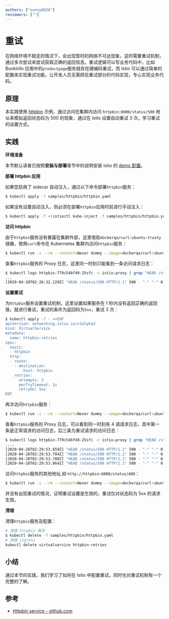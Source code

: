 ```yaml
---
authors: ["sunny0826"]
reviewers: [""]
---
```


# 重试

在网络环境不稳定的情况下，会出现暂时的网络不可达现象，这时需要重试机制，通过多次尝试来尝试获取正确的返回信息。重试逻辑可以写业务代码中，比如 Bookinfo 应用中的`productpage`服务就存在硬编码重试，而 Istio 可以通过简单的配置来实现重试功能，让开发人员无需顾忌重试部分的代码实现，专心实现业务代码。

## 原理

本实践使用 [httpbin](https://github.com/istio/istio/tree/release-1.5/samples/httpbin) 示例，通过访问在集群内访问 `httpbin:8000/status/500` 地址来模拟返回状态码为 500 的现象，通过在 Istio 设置自动重试 3 次，学习重试的设置方式。

## 实践

**环境准备**

本节默认读者已按照**安装与部署**章节中的说明安装 Istio 的 [demo 配置](https://istio.io/zh/docs/setup/additional-setup/config-profiles/)。

**部署 httpbin 应用**

如果您启用了 sidecar 自动注入，通过以下命令部署`httpbin`服务：

```bash
$ kubectl apply -f samples/httpbin/httpbin.yaml
```

如果没有设置自动注入，则必须在部署`httpbin`应用时前进行手动注入：

```bash
$ kubectl apply -f <(istioctl kube-inject -f samples/httpbin/httpbin.yaml)
```

**访问 httpbin**

由于`httpbin`服务没有暴露在集群外部，这里借助`dockerqa/curl:ubuntu-trusty`镜像，使用`curl`命令在 Kubernetes 集群内访问`httpbin`服务：

```bash
$ kubectl run -i --rm --restart=Never dummy --image=dockerqa/curl:ubuntu-trusty --command -- curl --silent --head httpbin:8000/status/500
```

查看`httpbin`服务的 Proxy 日志，这里同一时刻只能看到一条访问请求日志：

```bash
$ kubectl logs httpbin-779c54bf49-25sfc -c istio-proxy | grep "HEAD /status/500"
...
[2020-04-28T02:26:32.129Z] "HEAD /status/500 HTTP/1.1" 500 - "-" "-" 0 0 4 3 "-" "curl/7.35.0" "be17043d-04b5-93cd-bf66-a03bdeee37f4" "httpbin:8000" "127.0.0.1:80" inbound|8000|http|httpbin.default.svc.cluster.local 127.0.0.1:46922 10.42.0.39:80 10.42.0.40:36416 outbound_.8000_._.httpbin.default.svc.cluster.local default
```

**设置重试**

为`httpbin`服务设置重试机制，这里设置如果服务在 1 秒内没有返回正确的返回值，就进行重试，重试的条件为返回码为`5xx`，重试 3 次：

```bash
$ kubectl apply -f - <<EOF
apiVersion: networking.istio.io/v1alpha3
kind: VirtualService
metadata:
  name: httpbin-retries
spec:
  hosts:
  - httpbin
  http:
  - route:
    - destination:
        host: httpbin
    retries:
      attempts: 3
      perTryTimeout: 1s
      retryOn: 5xx
EOF
```

再次访问`httpbin`服务：

```bash
$ kubectl run -i --rm --restart=Never dummy --image=dockerqa/curl:ubuntu-trusty --command -- curl --silent --head httpbin:8000/status/500
```

查看`httpbin`服务的 Proxy 日志，可以看到同一时刻有 4 调请求日志，其中第一条是正常请求的访问日志，后三条为重试请求的访问日志：

```bash
$ kubectl logs httpbin-779c54bf49-25sfc -c istio-proxy | grep "HEAD /status/500"
....
[2020-04-28T02:29:53.659Z] "HEAD /status/500 HTTP/1.1" 500 - "-" "-" 0 0 4 3 "-" "curl/7.35.0" "be17043d-04b5-93cd-bf66-a03bdeee37f4" "httpbin:8000" "127.0.0.1:80" inbound|8000|http|httpbin.default.svc.cluster.local 127.0.0.1:46922 10.42.0.39:80 10.42.0.40:36416 outbound_.8000_._.httpbin.default.svc.cluster.local default
[2020-04-28T02:29:53.704Z] "HEAD /status/500 HTTP/1.1" 500 - "-" "-" 0 0 1 0 "-" "curl/7.35.0" "be17043d-04b5-93cd-bf66-a03bdeee37f4" "httpbin:8000" "127.0.0.1:80" inbound|8000|http|httpbin.default.svc.cluster.local 127.0.0.1:46922 10.42.0.39:80 10.42.0.40:36416 outbound_.8000_._.httpbin.default.svc.cluster.local default
[2020-04-28T02:29:53.780Z] "HEAD /status/500 HTTP/1.1" 500 - "-" "-" 0 0 2 2 "-" "curl/7.35.0" "be17043d-04b5-93cd-bf66-a03bdeee37f4" "httpbin:8000" "127.0.0.1:80" inbound|8000|http|httpbin.default.svc.cluster.local 127.0.0.1:46922 10.42.0.39:80 10.42.0.40:36416 outbound_.8000_._.httpbin.default.svc.cluster.local default
[2020-04-28T02:29:53.864Z] "HEAD /status/500 HTTP/1.1" 500 - "-" "-" 0 0 2 2 "-" "curl/7.35.0" "be17043d-04b5-93cd-bf66-a03bdeee37f4" "httpbin:8000" "127.0.0.1:80" inbound|8000|http|httpbin.default.svc.cluster.local 127.0.0.1:46922 10.42.0.39:80 10.42.0.40:36416 outbound_.8000_._.httpbin.default.svc.cluster.local default
```

访问`httpbin`服务的其他地址,如 `http://httpbin:8000/status/400`：

```bash
$ kubectl run -i --rm --restart=Never dummy --image=dockerqa/curl:ubuntu-trusty --command -- curl --silent --head httpbin:8000/status/400
```

并没有出现重试的情况，证明重试设置是生效的，重试仅对状态码为 5xx 的请求生效。

**清理**

清理`httpbin`服务及配置：

```bash
# 清理 httpbin 服务
$ kubectl delete -f samples/httpbin/httpbin.yaml
# 清理 ingress
kubectl delete virtualservice httpbin-retries
```

## 小结

通过本节的实践，我们学习了如何在 Istio 中配置重试，同时也对重试机制有一个完整的了解。

## 参考

- [Httpbin service - github.com](https://github.com/istio/istio/tree/release-1.5/samples/httpbin)